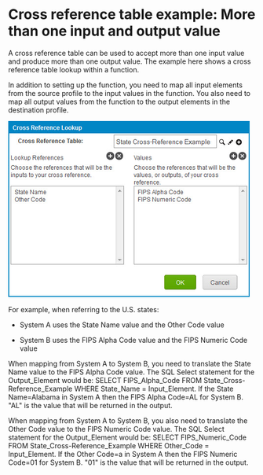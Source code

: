 # Cross reference table example: More than one input and output value

<head>
  <meta name="guidename" content="Integration"/>
  <meta name="context" content="GUID-2cda62bb-151c-4fd1-84bf-c16d4a142ed7"/>
</head>


A cross reference table can be used to accept more than one input value and produce more than one output value. The example here shows a cross reference table lookup within a function.

In addition to setting up the function, you need to map all input elements from the source profile to the input values in the function. You also need to map all output values from the function to the output elements in the destination profile.

![Cross Reference Lookup dialog example showing more than one input and output value](../Images/build-db-cross-reference-lookup-multi-input-output.jpg)

For example, when referring to the U.S. states:

-   System A uses the State Name value and the Other Code value

-   System B uses the FIPS Alpha Code value and the FIPS Numeric Code value


When mapping from System A to System B, you need to translate the State Name value to the FIPS Alpha Code value. The SQL Select statement for the Output\_Element would be: SELECT FIPS\_Alpha\_Code FROM State\_Cross-Reference\_Example WHERE State\_Name = Input\_Element. If the State Name=Alabama in System A then the FIPS Alpha Code=AL for System B. "AL" is the value that will be returned in the output.

When mapping from System A to System B, you also need to translate the Other Code value to the FIPS Numeric Code value. The SQL Select statement for the Output\_Element would be: SELECT FIPS\_Numeric\_Code FROM State\_Cross-Reference\_Example WHERE Other\_Code = Input\_Element. If the Other Code=a in System A then the FIPS Numeric Code=01 for System B. "01" is the value that will be returned in the output.
